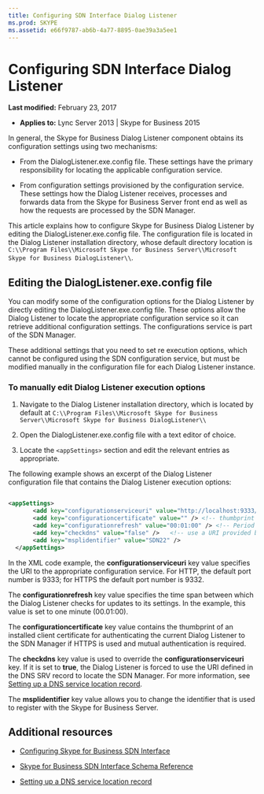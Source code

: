 ```yaml
---
title: Configuring SDN Interface Dialog Listener
ms.prod: SKYPE
ms.assetid: e66f9787-ab6b-4a77-8895-0ae39a3a5ee1
---
```



# Configuring SDN Interface Dialog Listener

 **Last modified:** February 23, 2017
  
    
    

 * **Applies to:** Lync Server 2013 | Skype for Business 2015
 
In general, the Skype for Business Dialog Listener component obtains its configuration settings using two mechanisms: 
  
    
    


- From the DialogListener.exe.config file. These settings have the primary responsibility for locating the applicable configuration service. 
    
  
- From configuration settings provisioned by the configuration service. These settings how the Dialog Listener receives, processes and forwards data from the Skype for Business Server front end as well as how the requests are processed by the SDN Manager. 
    
  
This article explains how to configure Skype for Business Dialog Listener by editing the DialogListener.exe.config file. The configuration file is located in the Dialog Listener installation directory, whose default directory location is  `C:\\Program Files\\Microsoft Skype for Business Server\\Microsoft Skype for Business DialogListener\\`. 
## Editing the DialogListener.exe.config file

You can modify some of the configuration options for the Dialog Listener by directly editing the DialogListener.exe.config file. These options allow the Dialog Listener to locate the appropriate configuration service so it can retrieve additional configuration settings. The configurations service is part of the SDN Manager. 
  
    
    
These additional settings that you need to set re execution options, which cannot be configured using the SDN configuration service, but must be modified manually in the configuration file for each Dialog Listener instance. 
  
    
    

### To manually edit Dialog Listener execution options


1. Navigate to the Dialog Listener installation directory, which is located by default at  `C:\\Program Files\\Microsoft Skype for Business Server\\Microsoft Skype for Business DialogListener\\`
    
  
2. Open the DialogListener.exe.config file with a text editor of choice. 
    
  
3. Locate the  `<appSettings>` section and edit the relevant entries as appropriate.
    
  
The following example shows an excerpt of the Dialog Listener configuration file that contains the Dialog Listener execution options: 
  
    
    



```XML

<appSettings>
       <add key="configurationserviceuri" value="http://localhost:9333/Settings" />
       <add key="configurationcertificate" value="" /> <!-- thumbprint of a client certificate to use to authenticate the DL with the SM -->
       <add key="configurationrefresh" value="00:01:00" /> <!-- Period for refreshing the settings from the configuration service -->
       <add key="checkdns" value="false" />   <!-- use a URI provided by the DNS SRV record for locating the configuration service -->
       <add key="msplidentifier" value="SDN22" />
  </appSettings>
```

In the XML code example, the **configurationserviceuri** key value specifies the URI to the appropriate configuration service. For HTTP, the default port number is 9333; for HTTPS the default port number is 9332.

  
    
The **configurationrefresh** key value specifies the time span between which the Dialog Listener checks for updates to its settings. In the example, this value is set to one minute (00.01:00).

  
    
The **configurationcertificate** key value contains the thumbprint of an installed client certificate for authenticating the current Dialog Listener to the SDN Manager if HTTPS is used and mutual authentication is required.

  
    
The **checkdns** key value is used to override the **configurationserviceuri** key. If it is set to **true**, the Dialog Listener is forced to use the URI defined in the DNS SRV record to locate the SDN Manager. For more information, see  [Setting up a DNS service location record](setting-up-a-dns-service-location-record.md). 

  
    
The **msplidentifier** key value allows you to change the identifier that is used to register with the Skype for Business Server.

  
    
    
## Additional resources
<a name="bk_addresources"> </a>



-  [Configuring Skype for Business SDN Interface](configuring-sdn-interface.md)
    
  
-  [Skype for Business SDN Interface Schema Reference](skype-for-business-sdn-interface-schema-reference.md)
    
  
-  [Setting up a DNS service location record](setting-up-a-dns-service-location-record.md)
    
  

